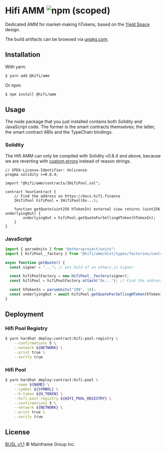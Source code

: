 # Hifi AMM ![npm (scoped)](https://img.shields.io/npm/v/@hifi/amm)

Dedicated AMM for market-making hTokens, based on the [Yield Space](https://yield.is/YieldSpace.pdf) design.

The build artifacts can be browsed via [unpkg.com](https://unpkg.com/browse/@hifi/amm@latest/).

## Installation

With yarn:

```bash
$ yarn add @hifi/amm
```

Or npm:

```bash
$ npm install @hifi/amm
```

## Usage

The node package that you just installed contains both Solidity and JavaScript code. The former is the smart contracts
themselves; the latter, the smart contract ABIs and the TypeChain bindings.

### Solidity

The Hifi AMM can only be compiled with Solidity v0.8.4 and above, because we are reverting with [custom
errors](https://blog.soliditylang.org/2021/04/21/custom-errors/) instead of reason strings.

```solidity
// SPDX-License-Identifier: Unlicense
pragma solidity >=0.8.4;

import "@hifi/amm/contracts/IHifiPool.sol";

contract YourContract {
    // Find the address on https://docs.hifi.finance
    IHifiPool hifiPool = IHifiPool(0x...);

    function getQuote(uint256 hTokenIn) external view returns (uint256 underlyingOut) {
        underlyingOut = hifiPool.getQuoteForSellingHToken(hTokenIn);
    }
}
```

### JavaScript

```javascript
import { parseUnits } from "@ethersproject/units";
import { HifiPool__factory } from "@hifi/amm/dist/types/factories/contracts/HifiPool__factory";

async function getQuote() {
  const signer = "..."; // Get hold of an ethers.js Signer

  const hifiPoolFactory = new HifiPool__factory(signer);
  const hifiPool = hifiPoolFactory.attach("0x..."); // Find the address on https://docs.hifi.finance

  const hTokenIn = parseUnits("100", 18);
  const underlyingOut = await hifiPool.getQuoteForSellingHToken(hTokenIn);
}
```

## Deployment

### Hifi Pool Registry

```bash
$ yarn hardhat deploy:contract:hifi-pool-registry \
    --confirmations 5 \
    --network ${NETWORK} \
    --print true \
    --verify true
```

### Hifi Pool

```bash
$ yarn hardhat deploy:contract:hifi-pool \
    --name ${NAME} \
    --symbol ${SYMBOL} \
    --h-token ${H_TOKEN} \
    --hifi-pool-registry ${HIFI_POOL_REGISTRY} \
    --confirmations 5 \
    --network ${NETWORK} \
    --print true \
    --verify true
```

## License

[BUSL v1.1](./LICENSE.md) © Mainframe Group Inc.
